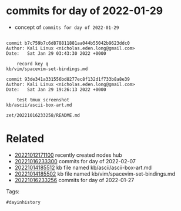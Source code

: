 # commits for day of 2022-01-29

- concept of `commits for day of 2022-01-29`

```

commit b7c759b7c6d878811881aa044b55042b9623ddc0
Author: Kali Linux <nicholas.eden.long@gmail.com>
Date:   Sat Jan 29 03:43:30 2022 +0000

    record key q
kb/vim/spacevim-set-bindings.md

commit 93de341a331556bd8277ec8f132d1f733b8a8e39
Author: Kali Linux <nicholas.eden.long@gmail.com>
Date:   Sat Jan 29 19:26:13 2022 +0000

    test tmux screenshot
kb/ascii/ascii-box-art.md
```

` zet/20221016233258/README.md `

# Related

- [20221012171100](/zet/20221012171100/README.md) recently created nodes hub
- [20221016233300](/zet/20221016233300/README.md) commits for day of 2022-02-07
- [20221014185512](/zet/20221014185512/README.md) kb file named kb/ascii/ascii-box-art.md
- [20221014185502](/zet/20221014185502/README.md) kb file named kb/vim/spacevim-set-bindings.md
- [20221016233256](/zet/20221016233256/README.md) commits for day of 2022-01-27

Tags:

    #dayinhistory
